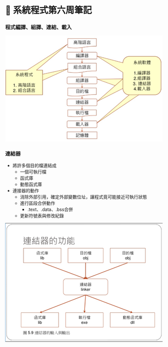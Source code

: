 # :memo: 系統程式第六周筆記
### 程式編譯、組譯、連結、載入
<img src = './流程.PNG'>

### 連結器
* 將許多個目的檔連結成 
    * 一個可執行檔
    * 函式庫
    * 動態函式庫
* 連接器的動作
    * 消除外部引用，確定外部變數位址，讓程式竟可能接近可執行狀態
    * 進行區段合併動作
        * .text、.data、.bss合併
    * 更新符號表與修改紀錄

<img src = './linker.PNG'>